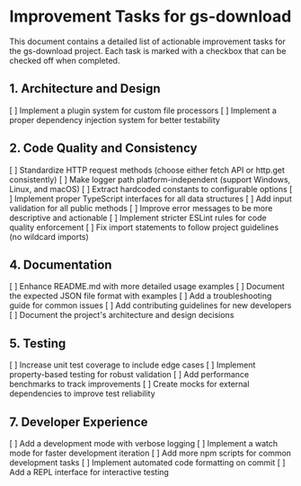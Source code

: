 # Improvement Tasks for gs-download

This document contains a detailed list of actionable improvement tasks for the gs-download project. Each task is marked with a checkbox that can be checked off when completed.

## 1. Architecture and Design

[ ] Implement a plugin system for custom file processors
[ ] Implement a proper dependency injection system for better testability

## 2. Code Quality and Consistency

[ ] Standardize HTTP request methods (choose either fetch API or http.get consistently)
[ ] Make logger path platform-independent (support Windows, Linux, and macOS)
[ ] Extract hardcoded constants to configurable options
[ ] Implement proper TypeScript interfaces for all data structures
[ ] Add input validation for all public methods
[ ] Improve error messages to be more descriptive and actionable
[ ] Implement stricter ESLint rules for code quality enforcement
[ ] Fix import statements to follow project guidelines (no wildcard imports)

## 4. Documentation

[ ] Enhance README.md with more detailed usage examples
[ ] Document the expected JSON file format with examples
[ ] Add a troubleshooting guide for common issues
[ ] Add contributing guidelines for new developers
[ ] Document the project's architecture and design decisions

## 5. Testing

[ ] Increase unit test coverage to include edge cases
[ ] Implement property-based testing for robust validation
[ ] Add performance benchmarks to track improvements
[ ] Create mocks for external dependencies to improve test reliability

## 7. Developer Experience

[ ] Add a development mode with verbose logging
[ ] Implement a watch mode for faster development iteration
[ ] Add more npm scripts for common development tasks
[ ] Implement automated code formatting on commit
[ ] Add a REPL interface for interactive testing